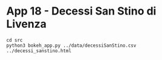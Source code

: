 # App 18 - Decessi San Stino di Livenza

```
cd src
python3 bokeh_app.py ../data/decessiSanStino.csv ../decessi_sanstino.html
```
